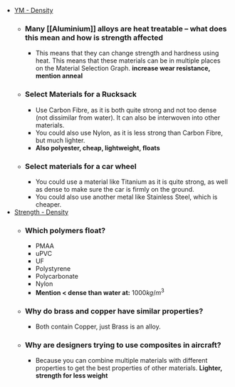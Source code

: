 - [YM - Density](http://www-materials.eng.cam.ac.uk/mpsite/interactive_charts/stiffness-density/NS6Chart.html)
	- ### Many [[Aluminium]] alloys are heat treatable – what does this mean and how is strength affected
		- This means that they can change strength and hardness using heat. This means that these materials can be in multiple places on the Material Selection Graph. **increase wear resistance, mention anneal**
	- ### Select Materials for a Rucksack
		- Use Carbon Fibre, as it is both quite strong and not too dense (not dissimilar from water). It can also be interwoven into other materials.
		- You could also use Nylon, as it is less strong than Carbon Fibre, but much lighter.
		- **Also polyester, cheap, lightweight, floats**
	- ### Select materials for a car wheel
		- You could use a material like Titanium as it is quite strong, as well as dense to make sure the car is firmly on the ground.
		- You could also use another metal like Stainless Steel, which is cheaper.
- [Strength - Density](http://www-materials.eng.cam.ac.uk/mpsite/interactive_charts/strength-density/NS6Chart.html)
	- ### Which polymers float?
		- PMAA
		- uPVC
		- UF
		- Polystyrene
		- Polycarbonate
		- Nylon
		- **Mention < dense than water at:** $1000kg/m^3$
	- ### Why do brass and copper have similar properties?
		- Both contain Copper, just Brass is an alloy.
	- ### Why are designers trying to use composites in aircraft?
		- Because you can combine multiple materials with different properties to get the best properties of other materials. **Lighter, strength for less weight**